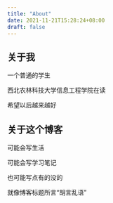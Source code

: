 ```yaml
---
title: "About"
date: 2021-11-21T15:28:24+08:00
draft: false
---
```


## 关于我

一个普通的学生

西北农林科技大学信息工程学院在读

希望以后越来越好

## 关于这个博客

可能会写生活

可能会写学习笔记

也可能写点有的没的

就像博客标题所言“胡言乱语”
